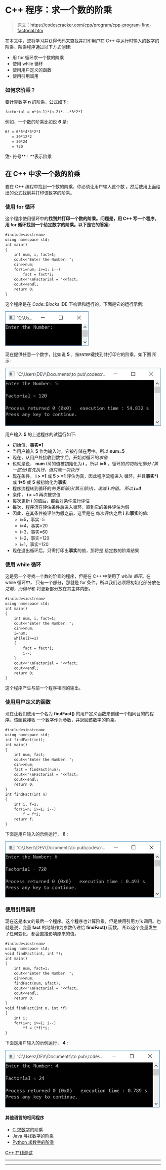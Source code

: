# C++ 程序：求一个数的阶乘

> 原文：<https://codescracker.com/cpp/program/cpp-program-find-factorial.htm>

在本文中，您将学习并获得代码来查找并打印用户在 C++ 中运行时输入的数字的阶乘。阶乘程序通过以下方式创建:

*   用 for 循环求一个数的阶乘
*   使用 while 循环
*   使用用户定义的函数
*   使用引用调用

### 如何求阶乘？

要计算数字 **n** 的阶乘，公式如下:

```
factorial = n*(n-1)*(n-2)*...*3*2*1
```

例如，一个数的阶乘比如说 **6** 是:

```
6! = 6*5*4*3*2*1
   = 30*12*2
   = 30*24
   = 720
```

**注-** 符号**！**表示阶乘

## 在 C++ 中求一个数的阶乘

要在 C++ 编程中找到一个数的阶乘，你必须让用户输入这个数 。然后使用上面给出的公式找到并打印该数字的阶乘。

### 使用 for 循环

这个程序使用循环中的**找到并打印一个数的阶乘。问题是，**用 C++ 写一个程序，用 for 循环**找到一个给定数字的阶乘。以下是它的答案:**

```
#include<iostream>
using namespace std;
int main()
{
    int num, i, fact=1;
    cout<<"Enter the Number: ";
    cin>>num;
    for(i=num; i>=1; i--)
        fact = fact*i;
    cout<<"\nFactorial = "<<fact;
    cout<<endl;
    return 0;
}
```

这个程序是在 *Code::Blocks* IDE 下构建和运行的。下面是它的运行示例:

![C++ program find factorial of number](img/4b3ab0344dea6ed40ee358f207bec376.png)

现在提供任意一个数字，比如说 **5** ，按`ENTER`键找到并打印它的阶乘，如下图 所示:

![find factorial of number c++](img/2b1001226f43cf714c4e6b6ac19a15a7.png)

用户输入 **5** 的上述程序的试运行如下:

*   初始值，**事实=1**
*   当用户输入 **5** 作为输入时，它被存储在**号**中。所以 **num=5**
*   现在，从用户处接收到数字后，开始对循环的*求值*
*   也就是说， **num** (5)的值被初始化为 **i** 。所以 **i=5** 。循环的*的初始化部分 (第一部分)首先执行，但只能一次执行*
*   现在条件， **i > =1** 或 **5 > =1** 评估为真，因此程序流程进入 循环，并且**事实*i** 或 **1*5** 或 **5** 被初始化为**事实**
*   程序流程转到循环的*的更新部分(第三部分)，递减 **i** 的值。 所以 **i=4***
*   条件， **i > =1** 再次被求值
*   每次更新 **i** 的值后，都会对条件进行评估
*   每次，程序流在评估条件后进入循环，直到它的条件评估为假
*   因此，在其条件被评估为假之前，这里是在 每次评估之后 **i** 和**事实**的值:
    *   i=5，事实=5
    *   i=4，事实=20
    *   i=3，事实=60
    *   i=2，事实=120
    *   i=1，事实=120
*   现在退出循环后，只需打印出**事实**的值，那将是 给定数的阶乘结果

### 使用 while 循环

这是另一个寻找一个数的阶乘的程序，但是在 C++ 中使用了 *while 循环*。在 while 循环中， 只有一个部分，那就是 for 条件。所以我们必须将初始化部分放在*之前，而循环*和 将更新部分放在其主体内部。

```
#include<iostream>
using namespace std;
int main()
{
    int num, i, fact=1;
    cout<<"Enter the Number: ";
    cin>>num;
    i=num;
    while(i>=1)
    {
        fact = fact*i;
        i--;
    }
    cout<<"\nFactorial = "<<fact;
    cout<<endl;
    return 0;
}
```

这个程序产生与前一个程序相同的输出。

### 使用用户定义的函数

现在让我们使用一个名为 **findFact()** 的用户定义函数来创建一个相同目的的程序。该函数接收 一个数字作为参数，并返回该数字的阶乘。

```
#include<iostream>
using namespace std;
int findFact(int);
int main()
{
    int num, fact;
    cout<<"Enter the Number: ";
    cin>>num;
    fact = findFact(num);
    cout<<"\nFactorial = "<<fact;
    cout<<endl;
    return 0;
}
int findFact(int n)
{
    int i, f=1;
    for(i=n; i>=1; i--)
        f = f*i;
    return f;
}
```

下面是用户输入的示例运行， **6** :

![find factorial using function c++](img/f2878f6643d8f8575b070f327cc4e74e.png)

### 使用引用调用

现在这是本文的最后一个程序。这个程序也计算阶乘，但是使用引用方法调用。也就是说，变量 **fact** 的地址作为参数传递给 **findFact()** 函数。 所以这个变量发生了任何变化，都会直接影响原来的值。

```
#include<iostream>
using namespace std;
void findFact(int, int *);
int main()
{
    int num, fact=1;
    cout<<"Enter the Number: ";
    cin>>num;
    findFact(num, &fact);
    cout<<"\nFactorial = "<<fact;
    cout<<endl;
    return 0;
}
void findFact(int n, int *f)
{
    int i;
    for(i=n; i>=1; i--)
        *f = (*f)*i;
}
```

下面是用户输入的示例运行， **4** :

![find factorial using call by reference c++](img/e17c0ce53a9362adc4331ccfb883e304.png)

#### 其他语言的相同程序

*   [C 求数字](/c/program/c-program-find-factorial.htm)的阶乘
*   [Java 寻找数字的阶乘](/java/program/java-program-find-factorial.htm)
*   [Python 求数字的阶乘](/python/program/python-program-find-factorial-of-number.htm)

[C++ 在线测试](/exam/showtest.php?subid=3)

* * *

* * *